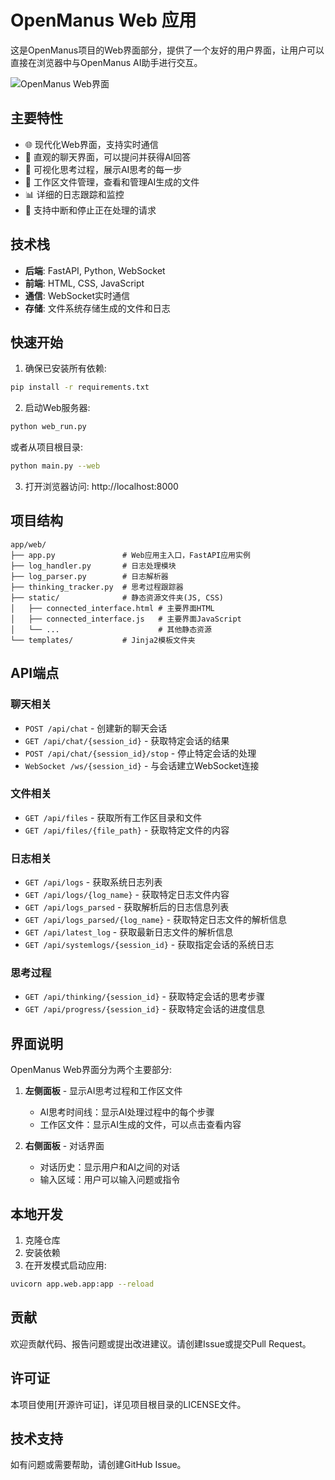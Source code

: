 # OpenManus Web 应用

这是OpenManus项目的Web界面部分，提供了一个友好的用户界面，让用户可以直接在浏览器中与OpenManus AI助手进行交互。

![OpenManus Web界面](../assets/interface.png)

## 主要特性

- 🌐 现代化Web界面，支持实时通信
- 💬 直观的聊天界面，可以提问并获得AI回答
- 🧠 可视化思考过程，展示AI思考的每一步
- 📁 工作区文件管理，查看和管理AI生成的文件
- 📊 详细的日志跟踪和监控
- 🚀 支持中断和停止正在处理的请求

## 技术栈

- **后端**: FastAPI, Python, WebSocket
- **前端**: HTML, CSS, JavaScript
- **通信**: WebSocket实时通信
- **存储**: 文件系统存储生成的文件和日志

## 快速开始

1. 确保已安装所有依赖:

```bash
pip install -r requirements.txt
```

2. 启动Web服务器:

```bash
python web_run.py
```

或者从项目根目录:

```bash
python main.py --web
```

3. 打开浏览器访问: http://localhost:8000

## 项目结构

```
app/web/
├── app.py               # Web应用主入口，FastAPI应用实例
├── log_handler.py       # 日志处理模块
├── log_parser.py        # 日志解析器
├── thinking_tracker.py  # 思考过程跟踪器
├── static/              # 静态资源文件夹(JS, CSS)
│   ├── connected_interface.html # 主要界面HTML
│   ├── connected_interface.js   # 主要界面JavaScript
│   └── ...                      # 其他静态资源
└── templates/           # Jinja2模板文件夹
```

## API端点

### 聊天相关

- `POST /api/chat` - 创建新的聊天会话
- `GET /api/chat/{session_id}` - 获取特定会话的结果
- `POST /api/chat/{session_id}/stop` - 停止特定会话的处理
- `WebSocket /ws/{session_id}` - 与会话建立WebSocket连接

### 文件相关

- `GET /api/files` - 获取所有工作区目录和文件
- `GET /api/files/{file_path}` - 获取特定文件的内容

### 日志相关

- `GET /api/logs` - 获取系统日志列表
- `GET /api/logs/{log_name}` - 获取特定日志文件内容
- `GET /api/logs_parsed` - 获取解析后的日志信息列表
- `GET /api/logs_parsed/{log_name}` - 获取特定日志文件的解析信息
- `GET /api/latest_log` - 获取最新日志文件的解析信息
- `GET /api/systemlogs/{session_id}` - 获取指定会话的系统日志

### 思考过程

- `GET /api/thinking/{session_id}` - 获取特定会话的思考步骤
- `GET /api/progress/{session_id}` - 获取特定会话的进度信息

## 界面说明

OpenManus Web界面分为两个主要部分:

1. **左侧面板** - 显示AI思考过程和工作区文件
   - AI思考时间线：显示AI处理过程中的每个步骤
   - 工作区文件：显示AI生成的文件，可以点击查看内容

2. **右侧面板** - 对话界面
   - 对话历史：显示用户和AI之间的对话
   - 输入区域：用户可以输入问题或指令

## 本地开发

1. 克隆仓库
2. 安装依赖
3. 在开发模式启动应用:

```bash
uvicorn app.web.app:app --reload
```

## 贡献

欢迎贡献代码、报告问题或提出改进建议。请创建Issue或提交Pull Request。

## 许可证

本项目使用[开源许可证]，详见项目根目录的LICENSE文件。

## 技术支持

如有问题或需要帮助，请创建GitHub Issue。

